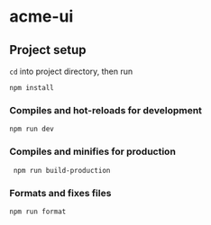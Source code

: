 # acme-ui

## Project setup
`cd` into project directory, then run

```
npm install
```

### Compiles and hot-reloads for development
```
npm run dev
```

### Compiles and minifies for production
```
 npm run build-production
```

### Formats and fixes files
```
npm run format
```
